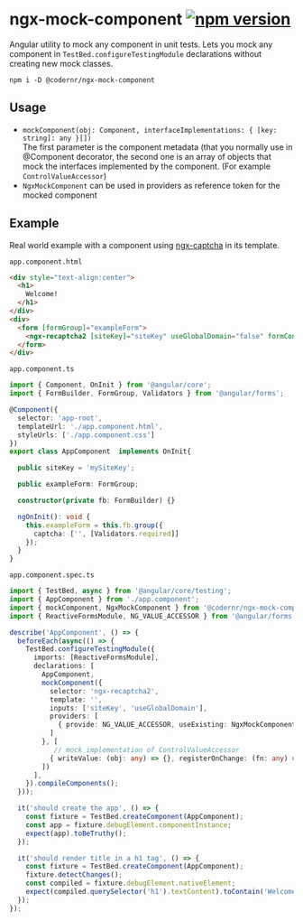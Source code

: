 # ngx-mock-component [![npm version](https://badge.fury.io/js/%40codernr%2Fngx-mock-component.svg)](https://badge.fury.io/js/%40codernr%2Fngx-mock-component)
Angular utility to mock any component in unit tests. Lets you mock any component in `TestBed.configureTestingModule` declarations without creating new mock classes.

```
npm i -D @codernr/ngx-mock-component
```

## Usage

* `mockComponent(obj: Component, interfaceImplementations: { [key: string]: any }[])`  
    The first parameter is the component metadata (that you normally use in @Component decorator, the second one is an array of objects that mock the interfaces implemented by the component. (For example `ControlValueAccessor`)
* `NgxMockComponent` can be used in providers as reference token for the mocked component

## Example

Real world example with a component using [ngx-captcha](https://www.npmjs.com/package/ngx-captcha) in its template.

`app.component.html`

```html
<div style="text-align:center">
  <h1>
    Welcome!
  </h1>
</div>
<div>
  <form [formGroup]="exampleForm">
    <ngx-recaptcha2 [siteKey]="siteKey" useGlobalDomain="false" formControlName="captcha"></ngx-recaptcha2>
  </form>
</div>
```

`app.component.ts`

```typescript
import { Component, OnInit } from '@angular/core';
import { FormBuilder, FormGroup, Validators } from '@angular/forms';

@Component({
  selector: 'app-root',
  templateUrl: './app.component.html',
  styleUrls: ['./app.component.css']
})
export class AppComponent  implements OnInit{

  public siteKey = 'mySiteKey';

  public exampleForm: FormGroup;

  constructor(private fb: FormBuilder) {}

  ngOnInit(): void {
    this.exampleForm = this.fb.group({
      captcha: ['', [Validators.required]]
    });
  }
}
```

`app.component.spec.ts`

```typescript
import { TestBed, async } from '@angular/core/testing';
import { AppComponent } from './app.component';
import { mockComponent, NgxMockComponent } from '@codernr/ngx-mock-component';
import { ReactiveFormsModule, NG_VALUE_ACCESSOR } from '@angular/forms';

describe('AppComponent', () => {
  beforeEach(async(() => {
    TestBed.configureTestingModule({
      imports: [ReactiveFormsModule],
      declarations: [
        AppComponent,
        mockComponent({
          selector: 'ngx-recaptcha2',
          template: '',
          inputs: ['siteKey', 'useGlobalDomain'],
          providers: [
            { provide: NG_VALUE_ACCESSOR, useExisting: NgxMockComponent, multi: true }
          ]
        }, [
           // mock implementation of ControlValueAccessor
          { writeValue: (obj: any) => {}, registerOnChange: (fn: any) => {}, registerOnTouched: (fn: any) => {} }
        ])
      ],
    }).compileComponents();
  }));

  it('should create the app', () => {
    const fixture = TestBed.createComponent(AppComponent);
    const app = fixture.debugElement.componentInstance;
    expect(app).toBeTruthy();
  });

  it('should render title in a h1 tag', () => {
    const fixture = TestBed.createComponent(AppComponent);
    fixture.detectChanges();
    const compiled = fixture.debugElement.nativeElement;
    expect(compiled.querySelector('h1').textContent).toContain('Welcome!');
  });
});
```
